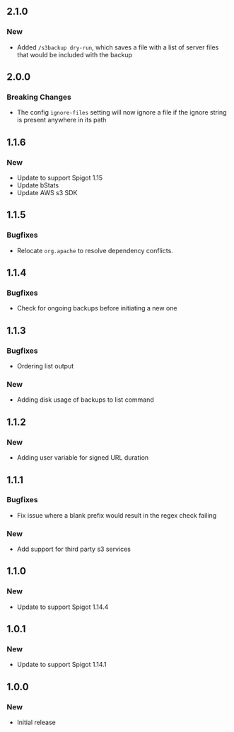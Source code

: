 ## 2.1.0

### New
- Added `/s3backup dry-run`, which saves a file with a list of server files that would be included with the backup

## 2.0.0

### Breaking Changes

- The config `ignore-files`  setting will now ignore a file if the ignore string is present anywhere in its path

## 1.1.6

### New
- Update to support Spigot 1.15
- Update bStats
- Update AWS s3 SDK

## 1.1.5

### Bugfixes
- Relocate `org.apache` to resolve dependency conflicts.

## 1.1.4

### Bugfixes
- Check for ongoing backups before initiating a new one

## 1.1.3

### Bugfixes
- Ordering list output

### New
- Adding disk usage of backups to list command

## 1.1.2

### New
- Adding user variable for signed URL duration

## 1.1.1

### Bugfixes
- Fix issue where a blank prefix would result in the regex check failing

### New
- Add support for third party s3 services

## 1.1.0

### New
- Update to support Spigot 1.14.4

## 1.0.1

### New
- Update to support Spigot 1.14.1

## 1.0.0

### New
- Initial release